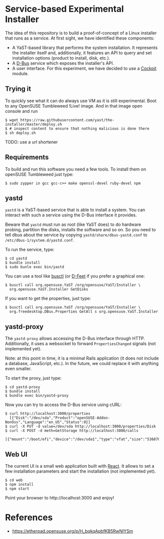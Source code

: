 # Service-based Experimental Installer

The idea of this repository is to build a proof-of-concept of a Linux installer that runs as a
service. At first sight, we have identified these components:

* A YaST-based library that performs the system installation. It represents the installer itself
  and, additionally, it features an API to query and set installation options (product to install,
  disk, etc.).
* A [D-Bus](https://www.freedesktop.org/wiki/Software/dbus/) service which exposes the installer's
  API.
* A user interface. For this experiment, we have decided to use a
  [Cockpit](https://cockpit-project.org/) module.

## Trying it

To quickly see what it can do always use VM as it is still experimental. Boot to any OpenSUSE Tumbleweed
!Live! image. And in that image open console and run

    $ wget https://raw.githubusercontent.com/yast/the-installer/master/deploy.sh
    $ # inspect content to ensure that nothing malicious is done there
    $ sh deploy.sh

TODO: use a url shortener

## Requirements

To build and run this software you need a few tools. To install them on openSUSE
Tumbleweed just type:

    $ sudo zypper in gcc gcc-c++ make openssl-devel ruby-devel npm

## yastd

`yastd` is a YaST-based service that is able to install a system. You can interact with such a
service using the D-Bus interface it provides.

Beware that `yastd` must run as root (like YaST does) to do hardware probing, partition the disks,
installs the software and so on. So you need to tell dbus about the service by copying
`yastd/share/dbus-yastd.conf` to `/etc/dbus-1/system.d/yastd.conf`.

To run the service, type:

    $ cd yastd
    $ bundle install
    $ sudo bunle exec bin/yastd

You can use a tool like [busctl](https://www.freedesktop.org/wiki/Software/dbus/) (or
[D-Feet](https://wiki.gnome.org/Apps/DFeet) if you prefer a graphical one:

    $ busctl call org.opensuse.YaST /org/opensuse/YaST/Installer \
      org.opensuse.YaST.Installer GetDisks

If you want to get the properties, just type:

    $ busctl call org.opensuse.YaST /org/opensuse/YaST/Installer \
      org.freedesktop.DBus.Properties GetAll s org.opensuse.YaST.Installer

## yastd-proxy

The `yastd-proxy` allows accessing the D-Bus interface through HTTP. Additionally, it uses
a websocket to forward `PropertiesChanged` signals (not implemented yet).

Note: at this point in time, it is a minimal Rails application (it does not include a database,
JavaScript, etc.). In the future, we could replace it with anything even smaller.

To start the proxy, just type:

    $ cd yastd-proxy
    $ bundle install
    $ bundle exec bin/yastd-proxy

Now you can try to access the D-Bus service using cURL:

    $ curl http://localhost:3000/properties
      [{"Disk":"/dev/sda","Product":"openSUSE-Addon-NonOss","Language":"en_US","Status":0}]
    $ curl -X PUT -d value=/dev/sda http://localhost:3000/properties/Disk
    $ curl -X POST -d meth=GetStorage http://localhost:3000/calls
      [{"mount":"/boot/efi","device":"/dev/sda1","type":"vfat","size":"536870912"},...

## Web UI

The current UI is a small web application built with [React](https://reactjs.org/). It allows to set a few installation parameters and start the installation (not implemented yet).

    $ cd web
    $ npm install
    $ npm start

Point your browser to http://localhost:3000 and enjoy!

# References

* https://etherpad.opensuse.org/p/H_bqkqApbfKB5RwNIYSm
